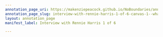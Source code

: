 ```yaml
---
annotation_page_uri: https://makenziepeacock.github.io/NoBoundaries/annotations/interview-with-rennie-harris-1-of-6-canvas-1--what-s-up--i-love-these-couches--so-this-is--70s-right-here--.json
annotation_page_slug: interview-with-rennie-harris-1-of-6-canvas-1--what-s-up--i-love-these-couches--so-this-is--70s-right-here--
layout: annotation_page
manifest_label: Interview with Rennie Harris 1 of 6

---
```

